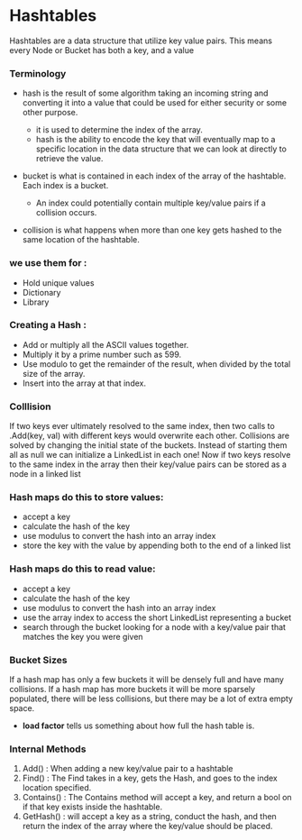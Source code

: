 # Hashtables
Hashtables are a data structure that utilize key value pairs. This means every Node or Bucket has both a key, and a value

### Terminology 
- hash is the result of some algorithm taking an incoming string and converting it into a value that could be used for either security or some other purpose.
  -  it is used to determine the index of the array.
  - hash is the ability to encode the key that will eventually map to a specific location in the data structure that we can look at directly to retrieve the value.

- bucket is what is contained in each index of the array of the hashtable. Each index is a bucket. 
  - An index could potentially contain multiple key/value pairs if a collision occurs.

- collision is what happens when more than one key gets hashed to the same location of the hashtable.

### we use them for :
- Hold unique values
- Dictionary
- Library

### Creating a Hash :
* Add or multiply all the ASCII values together.
* Multiply it by a prime number such as 599.
* Use modulo to get the remainder of the result, when divided by the total size of the array.
* Insert into the array at that index.

### Colllision
If two keys ever ultimately resolved to the same index, then two calls to .Add(key, val) with different keys would overwrite each other.
Collisions are solved by changing the initial state of the buckets. Instead of starting them all as null we can initialize a LinkedList in each one! Now if two keys resolve to the same index in the array then their key/value pairs can be stored as a node in a linked list


### Hash maps do this to store values:
* accept a key
* calculate the hash of the key
* use modulus to convert the hash into an array index
* store the key with the value by appending both to the end of a linked list

### Hash maps do this to read value:
* accept a key
* calculate the hash of the key
* use modulus to convert the hash into an array index
* use the array index to access the short LinkedList representing a bucket
* search through the bucket looking for a node with a key/value pair that matches the key you were given

### Bucket Sizes
If a hash map has only a few buckets it will be densely full and have many collisions. If a hash map has more buckets it will be more sparsely populated, there will be less collisions, but there may be a lot of extra empty space.

- **load factor** tells us something about how full the hash table is.

### Internal Methods
1. Add() : When adding a new key/value pair to a hashtable
2. Find() : The Find takes in a key, gets the Hash, and goes to the index location specified.
3. Contains() : The Contains method will accept a key, and return a bool on if that key exists inside the hashtable. 
4. GetHash() : will accept a key as a string, conduct the hash, and then return the index of the array where the key/value should be placed.
